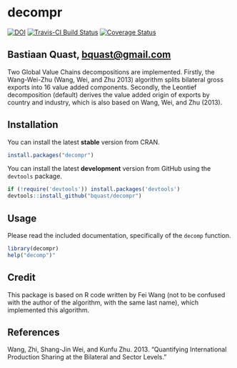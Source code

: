 decompr
=======
[![DOI](https://zenodo.org/badge/doi/10.5281/zenodo.14810.png)](http://dx.doi.org/10.5281/zenodo.14810) [![Travis-CI Build Status](https://travis-ci.org/bquast/decompr.png?branch=master)](https://travis-ci.org/bquast/decompr) [![Coverage Status](https://coveralls.io/repos/bquast/decompr/badge.svg?branch=master)](https://coveralls.io/r/bquast/decompr?branch=master)

Bastiaan Quast, <bquast@gmail.com>
----------------------------------
Two Global Value Chains decompositions are implemented.
Firstly, the Wang-Wei-Zhu (Wang, Wei, and Zhu 2013) algorithm splits bilateral gross exports into 16 value added components.
Secondly, the Leontief decomposition (default) derives the value added origin of exports by country and industry, which is also based on Wang, Wei, and Zhu (2013).


Installation
------------
You can install the latest **stable** version from CRAN.

```r
install.packages("decompr")
```

You can install the latest **development** version from GitHub using the `devtools` package.

```r
if (!require('devtools')) install.packages('devtools')
devtools::install_github("bquast/decompr")
```


Usage
------
Please read the included documentation, specifically of the `decomp` function.

```r
library(decompr)
help("decomp")"
```


Credit
------

This package is based on R code written by Fei Wang (not to be confused with the author of the algorithm, with the same last name), which implemented this algorithm.


References
----------

Wang, Zhi, Shang-Jin Wei, and Kunfu Zhu. 2013. “Quantifying International Production Sharing at the Bilateral and Sector Levels.”
